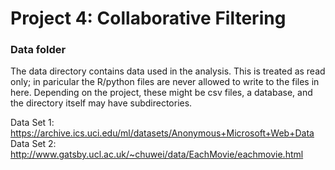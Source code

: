 # Project 4: Collaborative Filtering

### Data folder

The data directory contains data used in the analysis. This is treated as read only; in paricular the R/python files are never allowed to write to the files in here. Depending on the project, these might be csv files, a database, and the directory itself may have subdirectories.

Data Set 1: https://archive.ics.uci.edu/ml/datasets/Anonymous+Microsoft+Web+Data
Data Set 2: http://www.gatsby.ucl.ac.uk/~chuwei/data/EachMovie/eachmovie.html
